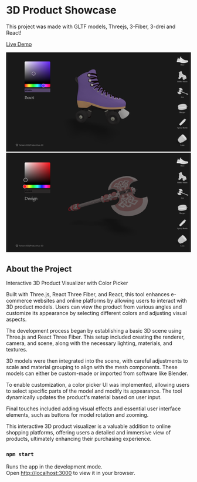 # 3D Product Showcase

This project was made with GLTF models, Threejs, 3-Fiber, 3-drei and React!

[Live Demo](https://product-hue-3d.netlify.app/)

![Roller Skate](/src/img/scate.png)
![Axe](/src/img/styleAxe.png)

## About the Project

Interactive 3D Product Visualizer with Color Picker

Built with Three.js, React Three Fiber, and React, this tool enhances e-commerce websites and online platforms by allowing users to interact with 3D product models. Users can view the product from various angles and customize its appearance by selecting different colors and adjusting visual aspects.

The development process began by establishing a basic 3D scene using Three.js and React Three Fiber. This setup included creating the renderer, camera, and scene, along with the necessary lighting, materials, and textures.

3D models were then integrated into the scene, with careful adjustments to scale and material grouping to align with the mesh components. These models can either be custom-made or imported from software like Blender.

To enable customization, a color picker UI was implemented, allowing users to select specific parts of the model and modify its appearance. The tool dynamically updates the product's material based on user input.

Final touches included adding visual effects and essential user interface elements, such as buttons for model rotation and zooming.

This interactive 3D product visualizer is a valuable addition to online shopping platforms, offering users a detailed and immersive view of products, ultimately enhancing their purchasing experience.

### `npm start`

Runs the app in the development mode.\
Open [http://localhost:3000](http://localhost:3000) to view it in your browser.
